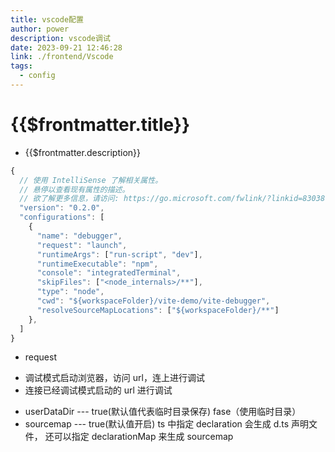 ```yaml
---
title: vscode配置
author: power
description: vscode调试
date: 2023-09-21 12:46:28
link: ./frontend/Vscode
tags:
  - config
---
```


# {{$frontmatter.title}}

- {{$frontmatter.description}}

```js
{
  // 使用 IntelliSense 了解相关属性。
  // 悬停以查看现有属性的描述。
  // 欲了解更多信息，请访问: https://go.microsoft.com/fwlink/?linkid=830387
  "version": "0.2.0",
  "configurations": [
    {
      "name": "debugger",
      "request": "launch",
      "runtimeArgs": ["run-script", "dev"],
      "runtimeExecutable": "npm",
      "console": "integratedTerminal",
      "skipFiles": ["<node_internals>/**"],
      "type": "node",
      "cwd": "${workspaceFolder}/vite-demo/vite-debugger",
      "resolveSourceMapLocations": ["${workspaceFolder}/**"]
    },
  ]
}

```

- request

* 调试模式启动浏览器，访问 url，连上进行调试
* 连接已经调试模式启动的 url 进行调试

- userDataDir --- true(默认值代表临时目录保存) fase（使用临时目录）
- sourcemap --- true(默认值开启)
  ts 中指定 declaration 会生成 d.ts 声明文件， 还可以指定 declarationMap 来生成 sourcemap
